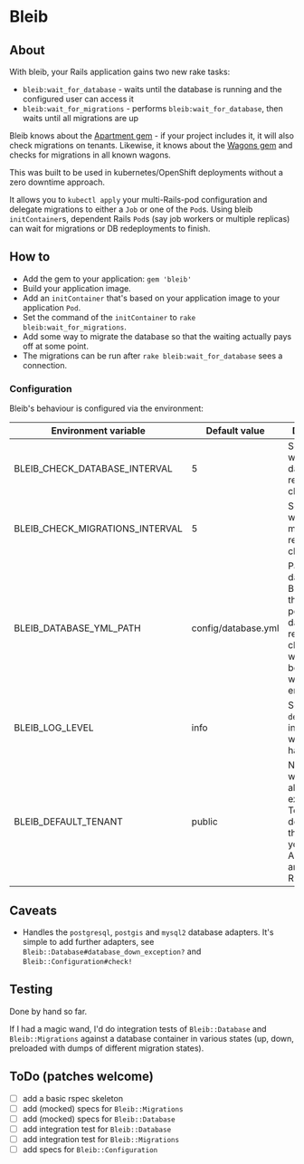 # Bleib

## About

With bleib, your Rails application gains two new rake tasks:

* `bleib:wait_for_database` - waits until the database is running and the configured user can access it
* `bleib:wait_for_migrations` - performs `bleib:wait_for_database`, then waits until all migrations are up

Bleib knows about the [Apartment gem](https://github.com/influitive/apartment) - if your project
includes it, it will also check migrations on tenants. Likewise, it knows about the
[Wagons gem](https://github.com/puzzle/wagons) and checks for migrations in all known wagons.

This was built to be used in kubernetes/OpenShift deployments without a zero downtime approach.

It allows you to `kubectl apply` your multi-Rails-pod configuration and delegate migrations to either
a `Job` or one of the `Pod`s.
Using bleib `initContainer`s, dependent Rails `Pod`s (say job workers or multiple replicas) can wait
for migrations or DB redeployments to finish.

## How to

* Add the gem to your application: `gem 'bleib'`
* Build your application image.
* Add an `initContainer` that's based on your application image to your application `Pod`.
* Set the command of the `initContainer` to `rake bleib:wait_for_migrations`.
* Add some way to migrate the database so that the waiting actually pays off at some point.
* The migrations can be run after `rake bleib:wait_for_database` sees a connection.

### Configuration

Bleib's behaviour is configured via the environment:

| Environment variable            | Default value       | Description                                                                                                              |
|---------------------------------|---------------------|--------------------------------------------------------------------------------------------------------------------------|
| BLEIB_CHECK_DATABASE_INTERVAL   | 5                   | Seconds to wait between database readiness checks                                                                        |
| BLEIB_CHECK_MIGRATIONS_INTERVAL | 5                   | Seconds to wait between migration readiness checks                                                                       |
| BLEIB_DATABASE_YML_PATH         | config/database.yml | Path to database.yml. Bleib needs this to perform database readiness checks without booting the whole rails environment. |
| BLEIB_LOG_LEVEL                 | info                | Set this to `debug` to investigate why bleib is hanging.                                                                 |
| BLEIB_DEFAULT_TENANT            | public              | Name of well-known always existing Tenant. This depends on the strategy you use with Apartment and your RDBMS. |

## Caveats

* Handles the `postgresql`, `postgis` and `mysql2` database adapters.
  It's simple to add further adapters, see `Bleib::Database#database_down_exception?` and `Bleib::Configuration#check!`

## Testing

Done by hand so far.

If I had a magic wand, I'd do integration tests of `Bleib::Database` and `Bleib::Migrations` against
a database container in various states (up, down, preloaded with dumps of different migration states).

## ToDo (patches welcome)

- [ ] add a basic rspec skeleton
- [ ] add (mocked) specs for `Bleib::Migrations`
- [ ] add (mocked) specs for `Bleib::Database`
- [ ] add integration test for `Bleib::Database`
- [ ] add integration test for `Bleib::Migrations`
- [ ] add specs for `Bleib::Configuration`
